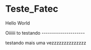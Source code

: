 # Teste_Fatec

Hello World

Oiiiiii to testando ---------------------


testando mais uma vezzzzzzzzzzzzzz